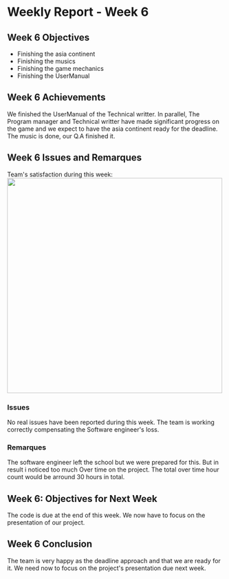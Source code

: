 # Weekly Report - Week 6
## Week 6 Objectives
- Finishing the asia continent
- Finishing the musics
- Finishing the game mechanics
- Finishing the UserManual
## Week 6 Achievements
We finished the UserManual of the Technical writter. 
In parallel, The Program manager and Technical writter have made significant progress on the game and we expect to have the asia continent ready for the deadline.
The music is done, our Q.A finished it.
## Week 6 Issues and Remarques
Team's satisfaction during this week: 
 <img src="C:\Users\JulianREINE\Downloads\WeeklyReports\Images\Week6TeamSatisfaction.png" width="500"/>

### Issues
 No real issues have been reported during this week. The team is working correctly compensating the Software engineer's loss.
### Remarques
The software engineer left the school but we were prepared for this. But in result i noticed too much Over time on the project. The total over time hour count would be arround 30 hours in total.
## Week 6: Objectives for Next Week
 
 The code is due at the end of this week. We now have to focus on the presentation of our project.
## Week 6 Conclusion

The team is very happy as the deadline approach and that we are ready for it. 
We need now to focus on the project's presentation due next week.